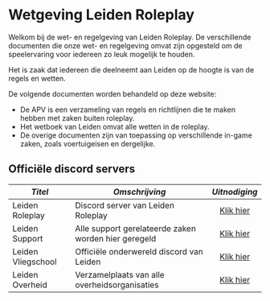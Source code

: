 # Wetgeving Leiden Roleplay

Welkom bij de wet- en regelgeving van Leiden Roleplay. De verschillende documenten die onze wet- en regelgeving omvat zijn opgesteld om de speelervaring voor iedereen zo leuk mogelijk te houden.

Het is zaak dat iedereen die deelneemt aan Leiden op de hoogte is van de regels en wetten.

De volgende documenten worden behandeld op deze website:

- De APV is een verzameling van regels en richtlijnen die te maken hebben met zaken buiten roleplay.
- Het wetboek van Leiden omvat alle wetten in de roleplay.
- De overige documenten zijn van toepassing op verschillende in-game zaken, zoals voertuigeisen en dergelijke.

## Officiële discord servers

| *Titel* | *Omschrijving* | *Uitnodiging* |
|---|---|:---:|
|Leiden Roleplay| Discord server van Leiden Roleplay | [Klik hier](https://discord.gg/leidenrp) |
|Leiden Support| Alle support gerelateerde zaken worden hier geregeld | [Klik hier](https://discord.gg/Jg24D3GdHr) |
|Leiden Vliegschool| Officiële onderwereld discord van Leiden | [Klik hier](https://discord.gg/egp4KVsqWr) |
|Leiden Overheid| Verzamelplaats van alle overheidsorganisaties | [Klik hier](https://discord.gg/vvBSruG6Zm) |